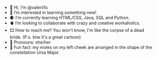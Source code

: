 - 🫶 Hi, I’m @valeril1s
- 🔭 I’m interested in learning something new!
- 🌒 I’m currently learning HTML/CSS, Java, SQL and Python.
- 🫀 I’m looking to collaborate with crazy and creative workaholics. 
- 🎞 How to reach me? You won't know, I'm like the corpse of a dead bride. (P.s. btw it's a great cartoon)
- 🪷 Pronouns: she/her
- 🌌 Fun fact: my moles on my left cheek are arranged in the shape of the constellation Ursa Major.

<!---
valeril1s/valeril1s is a ✨ special ✨ repository because its `README.md` (this file) appears on your GitHub profile.
You can click the Preview link to take a look at your changes.
--->
